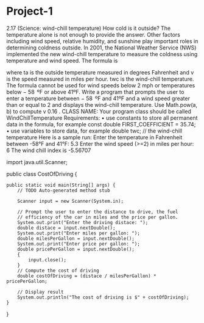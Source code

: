 # Project-1
2.17 (Science: wind-chill temperature) How cold is it outside? The temperature alone is not enough to provide the answer. Other factors including wind speed, relative humidity, and sunshine play important roles in determining coldness outside. In 2001, the National Weather Service (NWS) implemented the new wind-chill temperature to measure the coldness using temperature and wind speed.
 The formula is
 
where ta is the outside temperature measured in degrees Fahrenheit and v is the speed measured in miles per hour. twc is the wind-chill temperature. The formula cannot be used for wind speeds below 2 mph or temperatures below − 58  ºF or above 41ºF. Write a program that prompts the user to enter a temperature between − 58  ºF and 41ºF and a wind speed greater than or equal to 2 and displays the wind-chill temperature. Use Math.pow(a, b) to compute v 0.16 .
CLASS NAME: Your program class should be called WindChillTemperature
Requirements:
•	use constants to store all permanent data in the formula, for example 
const double FIRST_COEFFICIENT = 35.74;
•	use variables to store data, for example 
double twc; // the wind-chill temperature
Here is a sample run:
Enter the temperature in Fahrenheit between -58°F and 41°F: 5.3 
Enter the wind speed (>=2) in miles per hour: 6 
The wind chill index is -5.56707




import java.util.Scanner;

public class CostOfDriving {
	
	public static void main(String[] args) {
		// TODO Auto-generated method stub

		Scanner input = new Scanner(System.in);

		// Prompt the user to enter the distance to drive, the fuel 
		// efficiency of the car in miles and the price per gallon.
		System.out.print("Enter the driving distace: ");
		double distace = input.nextDouble();
		System.out.print("Enter miles per gallon: ");
		double milesPerGallon = input.nextDouble();
		System.out.print("Enter price per gallon: ");
		double pricePerGallon = input.nextDouble();
		{
			input.close();
		}
		// Compute the cost of driving
		double costOfDriving = (distace / milesPerGallon) * pricePerGallon;

		// Display result
		System.out.println("The cost of driving is $" + costOfDriving);
	}
}
